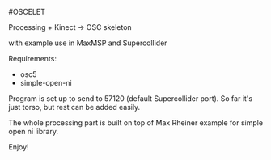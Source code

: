 #OSCELET

Processing + Kinect -> OSC skeleton

with example use in MaxMSP and Supercollider

Requirements:

* osc5
* simple-open-ni

Program is set up to send to 57120 (default Supercollider port). So far it's just torso, but rest can be added easily.

The whole processing part is built on top of Max Rheiner example for simple open ni library.

Enjoy!
